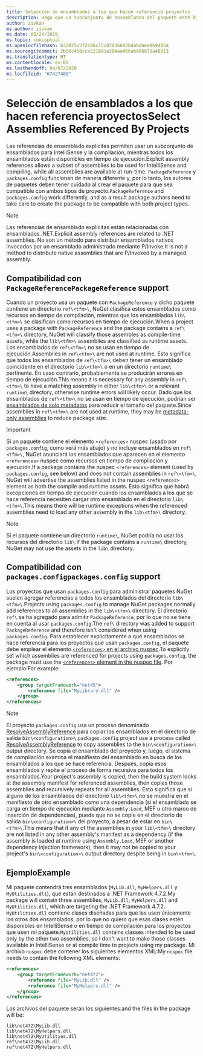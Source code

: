 ```yaml
---
title: Selección de ensamblados a los que hacen referencia proyectos
description: Haga que un subconjunto de ensamblados del paquete esté disponible para el compilador, mientras todos los ensamblados están disponibles en tiempo de ejecución.
author: zivkan
ms.author: zivkan
ms.date: 05/24/2019
ms.topic: conceptual
ms.openlocfilehash: b32075c3f2c06c15c07d36602bdabdaee8b9405a
ms.sourcegitcommit: 2b50c450cca521681a384aa466ab666679a40213
ms.translationtype: HT
ms.contentlocale: es-ES
ms.lasthandoff: 04/07/2020
ms.locfileid: "67427480"
---
```

# <a name="select-assemblies-referenced-by-projects"></a><span data-ttu-id="a4646-103">Selección de ensamblados a los que hacen referencia proyectos</span><span class="sxs-lookup"><span data-stu-id="a4646-103">Select Assemblies Referenced By Projects</span></span>

<span data-ttu-id="a4646-104">Las referencias de ensamblado explícitas permiten usar un subconjunto de ensamblados para IntelliSense y la compilación, mientras todos los ensamblados están disponibles en tiempo de ejecución.</span><span class="sxs-lookup"><span data-stu-id="a4646-104">Explicit assembly references allows a subset of assemblies to be used for IntelliSense and compiling, while all assemblies are available at run-time.</span></span> <span data-ttu-id="a4646-105">`PackageReference` y `packages.config` funcionan de manera diferente y, por lo tanto, los autores de paquetes deben tener cuidado al crear el paquete para que sea compatible con ambos tipos de proyecto.</span><span class="sxs-lookup"><span data-stu-id="a4646-105">`PackageReference` and `packages.config` work differently, and as a result package authors need to take care to create the package to be compatible with both project types.</span></span>

> [!Note]
> <span data-ttu-id="a4646-106">Las referencias de ensamblado explícitas están relacionadas con ensamblados .NET.</span><span class="sxs-lookup"><span data-stu-id="a4646-106">Explicit assembly references are related to .NET assemblies.</span></span> <span data-ttu-id="a4646-107">No son un método para distribuir ensamblados nativos invocados por un ensamblado administrado mediante P/Invoke.</span><span class="sxs-lookup"><span data-stu-id="a4646-107">It is not a method to distribute native assemblies that are P/Invoked by a managed assembly.</span></span>

## <a name="packagereference-support"></a><span data-ttu-id="a4646-108">Compatibilidad con `PackageReference`</span><span class="sxs-lookup"><span data-stu-id="a4646-108">`PackageReference` support</span></span>

<span data-ttu-id="a4646-109">Cuando un proyecto usa un paquete con `PackageReference` y dicho paquete contiene un directorio `ref\<tfm>\`, NuGet clasifica estos ensamblados como recursos en tiempo de compilación, mientras que los ensamblados `lib\<tfm>\` se clasifican como recursos en tiempo de ejecución.</span><span class="sxs-lookup"><span data-stu-id="a4646-109">When a project uses a package with `PackageReference` and the package contains a `ref\<tfm>\` directory, NuGet will classify those assembles as compile-time assets, while the `lib\<tfm>\` assemblies are classified as runtime assets.</span></span> <span data-ttu-id="a4646-110">Los ensamblados de `ref\<tfm>\` no se usan en tiempo de ejecución.</span><span class="sxs-lookup"><span data-stu-id="a4646-110">Assemblies in `ref\<tfm>\` are not used at runtime.</span></span> <span data-ttu-id="a4646-111">Esto significa que todos los ensamblados de `ref\<tfm>\` deben tener un ensamblado coincidente en el directorio `lib\<tfm>\` o en un directorio `runtime\` pertinente. En caso contrario, probablemente se producirán errores en tiempo de ejecución.</span><span class="sxs-lookup"><span data-stu-id="a4646-111">This means it is necessary for any assembly in `ref\<tfm>\` to have a matching assembly in either `lib\<tfm>\` or a relevant `runtime\` directory, otherwise runtime errors will likely occur.</span></span> <span data-ttu-id="a4646-112">Dado que los ensamblados de `ref\<tfm>\` no se usan en tiempo de ejecución, podrían ser [ensamblados de solo metadatos](https://github.com/dotnet/roslyn/blob/master/docs/features/refout.md) para reducir el tamaño del paquete.</span><span class="sxs-lookup"><span data-stu-id="a4646-112">Since assemblies in `ref\<tfm>\` are not used at runtime, they may be [metadata-only assemblies](https://github.com/dotnet/roslyn/blob/master/docs/features/refout.md) to reduce package size.</span></span>

> [!Important]
> <span data-ttu-id="a4646-113">Si un paquete contiene el elemento `<references>` nuspec (usado por `packages.config`, como verá más abajo) y no incluye ensamblados en `ref\<tfm>\`, NuGet anunciará los ensamblados que aparecen en el elemento `<references>` nuspec como recursos en tiempo de compilación y ejecución.</span><span class="sxs-lookup"><span data-stu-id="a4646-113">If a package contains the nuspec `<references>` element (used by `packages.config`, see below) and does not contain assemblies in `ref\<tfm>\`, NuGet will advertise the assemblies listed in the nuspec `<references>` element as both the compile and runtime assets.</span></span> <span data-ttu-id="a4646-114">Esto significa que habrá excepciones en tiempo de ejecución cuando los ensamblados a los que se hace referencia necesiten cargar otro ensamblado en el directorio `lib\<tfm>\`.</span><span class="sxs-lookup"><span data-stu-id="a4646-114">This means there will be runtime exceptions when the referenced assemblies need to load any other assembly in the `lib\<tfm>\` directory.</span></span>

> [!Note]
> <span data-ttu-id="a4646-115">Si el paquete contiene un directorio `runtime\`, NuGet podría no usar los recursos del directorio `lib\`.</span><span class="sxs-lookup"><span data-stu-id="a4646-115">If the package contains a `runtime\` directory, NuGet may not use the assets in the `lib\` directory.</span></span>

## <a name="packagesconfig-support"></a><span data-ttu-id="a4646-116">Compatibilidad con `packages.config`</span><span class="sxs-lookup"><span data-stu-id="a4646-116">`packages.config` support</span></span>

<span data-ttu-id="a4646-117">Los proyectos que usan `packages.config` para administrar paquetes NuGet suelen agregar referencias a todos los ensamblados del directorio `lib\<tfm>\`.</span><span class="sxs-lookup"><span data-stu-id="a4646-117">Projects using `packages.config` to manage NuGet packages normally add references to all assemblies in the `lib\<tfm>\` directory.</span></span> <span data-ttu-id="a4646-118">El directorio `ref\` se ha agregado para admitir `PackageReference`, por lo que no se tiene en cuenta al usar `packages.config`.</span><span class="sxs-lookup"><span data-stu-id="a4646-118">The `ref\` directory was added to support `PackageReference` and therefore isn't considered when using `packages.config`.</span></span> <span data-ttu-id="a4646-119">Para establecer explícitamente a qué ensamblados se hace referencia para los proyectos que usan `packages.config`, el paquete debe emplear el elemento [`<references>` en el archivo nuspec](../reference/nuspec.md#explicit-assembly-references).</span><span class="sxs-lookup"><span data-stu-id="a4646-119">To explicitly set which assemblies are referenced for projects using `packages.config`, the package must use the [`<references>` element in the nuspec file](../reference/nuspec.md#explicit-assembly-references).</span></span> <span data-ttu-id="a4646-120">Por ejemplo:</span><span class="sxs-lookup"><span data-stu-id="a4646-120">For example:</span></span>

```xml
<references>
    <group targetFramework="net45">
        <reference file="MyLibrary.dll" />
    </group>
</references>
```

> [!Note]
> <span data-ttu-id="a4646-121">El proyecto `packages.config` usa un proceso denominado [ResolveAssemblyReference](https://github.com/Microsoft/msbuild/blob/master/documentation/wiki/ResolveAssemblyReference.md) para copiar los ensamblados en el directorio de salida `bin\<configuration>\`.</span><span class="sxs-lookup"><span data-stu-id="a4646-121">`packages.config` project use a process called [ResolveAssemblyReference](https://github.com/Microsoft/msbuild/blob/master/documentation/wiki/ResolveAssemblyReference.md) to copy assemblies to the `bin\<configuration>\` output directory.</span></span> <span data-ttu-id="a4646-122">Se copia el ensamblado del proyecto y, luego, el sistema de compilación examina el manifiesto del ensamblado en busca de los ensamblados a los que se hace referencia. Después, copia esos ensamblados y repite el proceso de forma recursiva para todos los ensamblados.</span><span class="sxs-lookup"><span data-stu-id="a4646-122">Your project's assembly is copied, then the build system looks at the assembly manifest for referenced assemblies, then copies those assemblies and recursively repeats for all assemblies.</span></span> <span data-ttu-id="a4646-123">Esto significa que si alguno de los ensamblados del directorio `lib\<tfm>\` no se muestra en el manifiesto de otro ensamblado como una dependencia (si el ensamblado se carga en tiempo de ejecución mediante `Assembly.Load`, MEF u otro marco de inserción de dependencias), puede que no se copie en el directorio de salida `bin\<configuration>\` del proyecto, a pesar de estar en `bin\<tfm>\`.</span><span class="sxs-lookup"><span data-stu-id="a4646-123">This means that if any of the assemblies in your `lib\<tfm>\` directory are not listed in any other assembly's manifest as a dependency (if the assembly is loaded at runtime using `Assembly.Load`, MEF or another dependency injection framework), then it may not be copied to your project's `bin\<configuration>\` output directory despite being in `bin\<tfm>\`.</span></span>

## <a name="example"></a><span data-ttu-id="a4646-124">Ejemplo</span><span class="sxs-lookup"><span data-stu-id="a4646-124">Example</span></span>

<span data-ttu-id="a4646-125">Mi paquete contendrá tres ensamblados (`MyLib.dll`, `MyHelpers.dll` y `MyUtilities.dll`), que están destinados a .NET Framework 4.7.2.</span><span class="sxs-lookup"><span data-stu-id="a4646-125">My package will contain three assemblies, `MyLib.dll`, `MyHelpers.dll` and `MyUtilities.dll`, which are targeting the .NET Framework 4.7.2.</span></span> <span data-ttu-id="a4646-126">`MyUtilities.dll` contiene clases diseñadas para que las usen únicamente los otros dos ensamblados, por lo que no quiero que esas clases estén disponibles en IntelliSense o en tiempo de compilación para los proyectos que usen mi paquete.</span><span class="sxs-lookup"><span data-stu-id="a4646-126">`MyUtilities.dll` contains classes intended to be used only by the other two assemblies, so I don't want to make those classes available in IntelliSense or at compile time to projects using my package.</span></span> <span data-ttu-id="a4646-127">Mi archivo `nuspec` debe contener los siguientes elementos XML:</span><span class="sxs-lookup"><span data-stu-id="a4646-127">My `nuspec` file needs to contain the following XML elements:</span></span>

```xml
<references>
    <group targetFramework="net472">
        <reference file="MyLib.dll" />
        <reference file="MyHelpers.dll" />
    </group>
</references>
```

<span data-ttu-id="a4646-128">Los archivos del paquete serán los siguientes:</span><span class="sxs-lookup"><span data-stu-id="a4646-128">and the files in the package will be:</span></span>

```text
lib\net472\MyLib.dll
lib\net472\MyHelpers.dll
lib\net472\MyUtilities.dll
ref\net472\MyLib.dll
ref\net472\MyHelpers.dll
```
